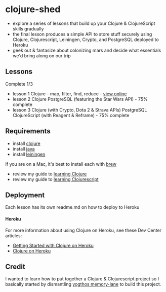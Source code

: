 # clojure-shed
* explore a series of lessons that build up your Clojure & ClojureScript skills gradually
* the final lesson produces a simple API to store stuff securely using Clojure, Clojurescript, Leiningen, Crypto, and PostgreSQL deployed to Heroku
* geek out & fantasize about colonizing mars and decide what essentials we'd bring along on our trip

## Lessons

Complete 1/3

* lesson 1 Clojure - map, filter, find, reduce - [view online](https://glacial-badlands-20785.herokuapp.com/)
* lesson 2 Clojure PostgreSQL (featuring the Star Wars API) - 75% complete
* lesson 3 Clojure (with Crypto, Dota 2 & Strava APIs) PostgreSQL ClojureScript (with Reagent & Reframe) - 75% complete

## Requirements

- install [clojure](https://clojure.org/)     
- install [java](https://java.com/en/download/)      
- install [leiningen](https://leiningen.org/)      

If you are on a Mac, it's best to install each with [brew](https://brew.sh/)     

- review my guide to [learning Clojure](https://github.com/headwinds/clojure-shed/tree/master/docs/learning_clojure.md)
- review my guide to [learning Clojurescript](https://github.com/headwinds/clojure-shed/tree/master/docs/learning_clojurescript.md)

## Deployment

Each lesson has its own readme.md on how to deploy to Heroku

#### Heroku

For more information about using Clojure on Heroku, see these Dev Center articles:

- [Getting Started with Clojure on Heroku](https://devcenter.heroku.com/articles/getting-started-with-clojure)
- [Clojure on Heroku](https://devcenter.heroku.com/categories/clojure)

## Credit

I wanted to learn how to put together a Clojure & Clojurescript project so I basically started by dismantling [yogthos memory-lane](https://github.com/yogthos/memory-hole) to build this project.

